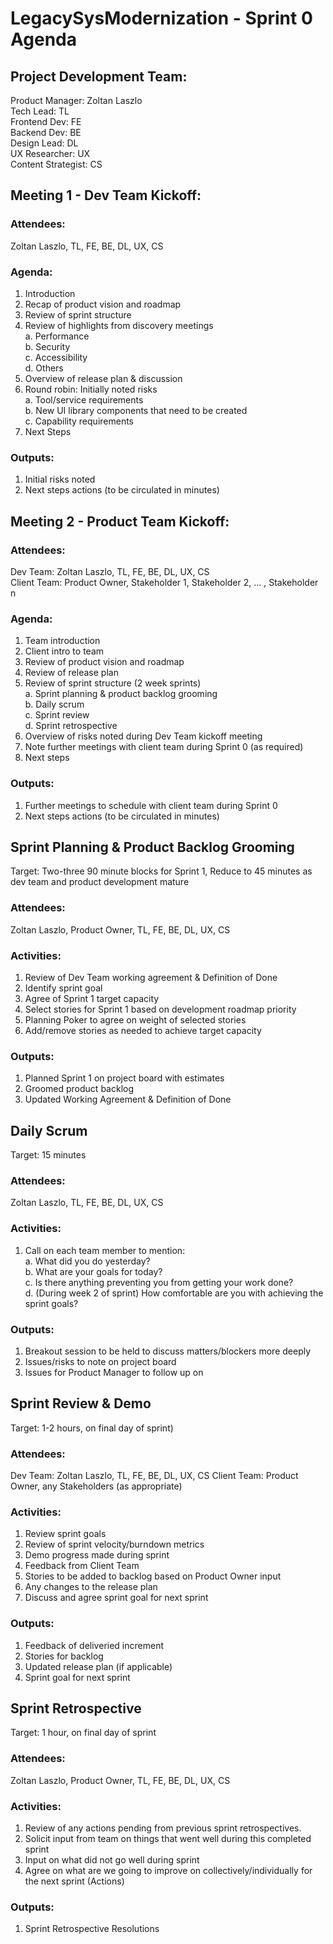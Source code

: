# LegacySysModernization - Sprint 0 Agenda

## Project Development Team:  
Product Manager: Zoltan Laszlo  
Tech Lead: TL  
Frontend Dev: FE   
Backend Dev: BE  
Design Lead: DL  
UX Researcher: UX  
Content Strategist: CS  


## Meeting 1 - Dev Team Kickoff:  
### Attendees: 
Zoltan Laszlo, TL, FE, BE, DL, UX, CS
### Agenda:
  1. Introduction
  2. Recap of product vision and roadmap
  3. Review of sprint structure 
  4. Review of highlights from discovery meetings  
    a. Performance  
    b. Security  
    c. Accessibility  
    d. Others  
  5. Overview of release plan & discussion
  6. Round robin: Initially noted risks  
    a. Tool/service requirements  
    b. New UI library components that need to be created  
    c. Capability requirements  
  7. Next Steps
### Outputs:
  1. Initial risks noted
  2. Next steps actions (to be circulated in minutes)

## Meeting 2 - Product Team Kickoff:  
### Attendees:
Dev Team: Zoltan Laszlo, TL, FE, BE, DL, UX, CS  
Client Team: Product Owner, Stakeholder 1, Stakeholder 2, ... , Stakeholder n  
### Agenda:
  1. Team introduction
  2. Client intro to team
  2. Review of product vision and roadmap
  3. Review of release plan
  4. Review of sprint structure (2 week sprints)  
    a. Sprint planning & product backlog grooming  
    b. Daily scrum  
    c. Sprint review  
    d. Sprint retrospective  
  5. Overview of risks noted during Dev Team kickoff meeting
  6. Note further meetings with client team during Sprint 0 (as required)
  7. Next steps
  ### Outputs:
  1. Further meetings to schedule with client team during Sprint 0
  2. Next steps actions (to be circulated in minutes)
    
## Sprint Planning & Product Backlog Grooming 
Target: Two-three 90 minute blocks for Sprint 1, Reduce to 45 minutes as dev team and product development mature
### Attendees: 
Zoltan Laszlo, Product Owner, TL, FE, BE, DL, UX, CS  
### Activities:
  1. Review of Dev Team working agreement & Definition of Done 
  2. Identify sprint goal
  3. Agree of Sprint 1 target capacity
  4. Select stories for Sprint 1 based on development roadmap priority
  5. Planning Poker to agree on weight of selected stories
  6. Add/remove stories as needed to achieve target capacity
### Outputs:
  1. Planned Sprint 1 on project board with estimates
  2. Groomed product backlog
  3. Updated Working Agreement & Definition of Done

## Daily Scrum 
Target: 15 minutes
### Attendees:
Zoltan Laszlo, TL, FE, BE, DL, UX, CS  
### Activities:
  1. Call on each team member to mention:  
    a. What did you do yesterday?  
    b. What are your goals for today?  
    c. Is there anything preventing you from getting your work done?  
    d. (During week 2 of sprint) How comfortable are you with achieving the sprint goals?  
### Outputs:
  1. Breakout session to be held to discuss matters/blockers more deeply
  2. Issues/risks to note on project board
  3. Issues for Product Manager to follow up on

## Sprint Review & Demo
Target: 1-2 hours, on final day of sprint)
### Attendees:
Dev Team: Zoltan Laszlo, TL, FE, BE, DL, UX, CS
Client Team: Product Owner, any Stakeholders (as appropriate)
### Activities:
  1. Review sprint goals
  2. Review of sprint velocity/burndown metrics
  3. Demo progress made during sprint
  4. Feedback from Client Team
  5. Stories to be added to backlog based on Product Owner input
  6. Any changes to the release plan
  7. Discuss and agree sprint goal for next sprint
### Outputs:
  1. Feedback of deliveried increment
  2. Stories for backlog
  3. Updated release plan (if applicable)
  4. Sprint goal for next sprint
  
## Sprint Retrospective 
Target: 1 hour, on final day of sprint
### Attendees: 
Zoltan Laszlo, Product Owner, TL, FE, BE, DL, UX, CS
### Activities:
  1. Review of any actions pending from previous sprint retrospectives.
  2. Solicit input from team on things that went well during this completed sprint
  3. Input on what did not go well during sprint
  4. Agree on what are we going to improve on collectively/individually for the next sprint (Actions)
### Outputs:
  1. Sprint Retrospective Resolutions
